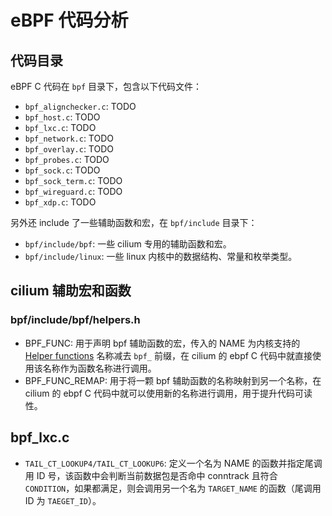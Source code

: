 # eBPF 代码分析

## 代码目录

eBPF C 代码在 `bpf` 目录下，包含以下代码文件：
- `bpf_alignchecker.c`: TODO
- `bpf_host.c`: TODO
- `bpf_lxc.c`: TODO
- `bpf_network.c`: TODO
- `bpf_overlay.c`: TODO
- `bpf_probes.c`: TODO
- `bpf_sock.c`: TODO
- `bpf_sock_term.c`: TODO
- `bpf_wireguard.c`: TODO
- `bpf_xdp.c`: TODO

另外还 include 了一些辅助函数和宏，在 `bpf/include` 目录下：

- `bpf/include/bpf`: 一些 cilium 专用的辅助函数和宏。
- `bpf/include/linux`:  一些 linux 内核中的数据结构、常量和枚举类型。
## cilium 辅助宏和函数

### bpf/include/bpf/helpers.h

- BPF_FUNC: 用于声明 bpf 辅助函数的宏，传入的 NAME 为内核支持的 [Helper functions](https://docs.ebpf.io/linux/helper-function/) 名称减去 `bpf_` 前缀，在 cilium 的 ebpf C 代码中就直接使用该名称作为函数名称进行调用。
- BPF_FUNC_REMAP: 用于将一颗 bpf 辅助函数的名称映射到另一个名称，在 cilium 的 ebpf C 代码中就可以使用新的名称进行调用，用于提升代码可读性。

## bpf_lxc.c

- `TAIL_CT_LOOKUP4/TAIL_CT_LOOKUP6`: 定义一个名为 NAME 的函数并指定尾调用 ID 号，该函数中会判断当前数据包是否命中 conntrack 且符合 `CONDITION`，如果都满足，则会调用另一个名为 `TARGET_NAME` 的函数（尾调用 ID 为 `TAEGET_ID`）。
